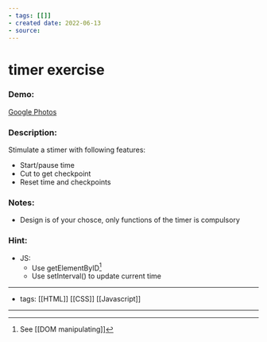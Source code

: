 ```yaml
---
- tags: [[]]
- created date: 2022-06-13
- source: 
---
```


# timer exercise
### Demo:

[Google Photos](https://photos.google.com/u/0/search/_tra_/photo/AF1QipOwW7LpX374lI3Ewrdj9OeKOAyWOzfZ1yeLJWpR)

### Description:

Stimulate a stimer with following features:

-   Start/pause time
-   Cut to get checkpoint
-   Reset time and checkpoints

### Notes:

-   Design is of your chosce, only functions of the timer is compulsory

### Hint:

-   JS:
    -   Use getElementByID[^1]
    -   Use setInterval() to update current time


---
- tags: [[HTML]] [[CSS]] [[Javascript]]
---

[^1]: See [[DOM manipulating]]